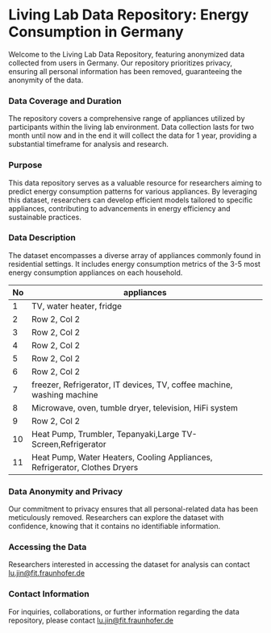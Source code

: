 # Living Lab Data Repository: Energy Consumption in Germany
Welcome to the Living Lab Data Repository, featuring anonymized data collected from users in Germany. Our repository prioritizes privacy, ensuring all personal information has been removed, guaranteeing the anonymity of the data.

### Data Coverage and Duration
The repository covers a comprehensive range of appliances utilized by participants within the living lab environment. Data collection lasts for two month until now and in the end it will collect the data for 1 year, providing a substantial timeframe for analysis and research.

### Purpose
This data repository serves as a valuable resource for researchers aiming to predict energy consumption patterns for various appliances. By leveraging this dataset, researchers can develop efficient models tailored to specific appliances, contributing to advancements in energy efficiency and sustainable practices.

### Data Description
The dataset encompasses a diverse array of appliances commonly found in residential settings. It includes energy consumption metrics of the 3-5 most energy consumption appliances on each household.

| No | appliances  | 
|----------|----------|
| 1 | TV, water heater, fridge | 
| 2| Row 2, Col 2 |
| 3| Row 2, Col 2 |
| 4| Row 2, Col 2 |
| 5| Row 2, Col 2 |
| 6| Row 2, Col 2 |
| 7| freezer, Refrigerator, IT devices, TV, coffee machine, washing machine|
| 8| Microwave, oven, tumble dryer, television, HiFi system|
| 9| Row 2, Col 2 |
| 10| Heat Pump, Trumbler, Tepanyaki,Large TV-Screen,Refrigerator |
|11| Heat Pump, Water Heaters, Cooling Appliances, Refrigerator, Clothes Dryers |

### Data Anonymity and Privacy
Our commitment to privacy ensures that all personal-related data has been meticulously removed. Researchers can explore the dataset with confidence, knowing that it contains no identifiable information.

### Accessing the Data
Researchers interested in accessing the dataset for analysis can contact [lu.jin@fit.fraunhofer.de](mailto:lu.jin@fit.fraunhofer.de)

### Contact Information
For inquiries, collaborations, or further information regarding the data repository, please contact [lu.jin@fit.fraunhofer.de](mailto:lu.jin@fit.fraunhofer.de)

